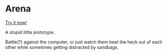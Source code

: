 # Arena

[Try it now!](https://hlorenzi.github.io/arena/)

A stupid little prototype.

Battle(?) against the computer, or just watch them
beat the heck out of each other while sometimes getting
distracted by sandbags.